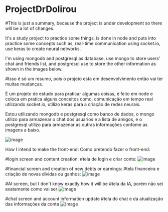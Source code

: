 # ProjectDrDolirou
#This is just a summary, because the project is under development so there will be a lot of changes.

It's a study project to practice some things,
is done in node and puts into practice some concepts such as,
real-time communication using socket.io,
use keras to create neural networks.

I'm using mongodb and postgresql as database,
use mongo to store users' chat and friends list,
and postgresql use to store the other information as shown in the images below.

#Isso é só um resumo, pois o projeto esta em desenvolvimento então vai ter muitas mudanças.

É um projeto de estudo para praticar algumas coisas, 
é feito em node e coloca em pratica alguns conceitos como, 
comunicação em tempo real utilizando socket.io, 
utilizo keras para a criação de redes neurais.  

Estou utilizando mongodb e postgresql como banco de dados, 
o mongo utilizo para armazenar o chat dos usuarios e a lista de amigos, 
e o postgresql utilizo  para armazenar as outras informações confome as imagens a baixo.


![image](https://user-images.githubusercontent.com/36746073/174398668-28ea6e51-2f93-4065-b0ff-1fb50e596d00.png)

How I intend to make the front-end:
Como pretendo fazer o front-end:

#login screen and content creation:
#tela de login e criar conts:
![image](https://user-images.githubusercontent.com/36746073/174398965-19c7a3ec-4065-43db-8c52-3e57ac1c3c7a.png)

#financial screen and creation of new debts or earnings:
#tela financeira e criação de novas dívidas ou ganhos:
![image](https://user-images.githubusercontent.com/36746073/174399105-0a714a97-e364-49e3-94bf-5b0b38fb0340.png)


#AI screen, but I don't know exactly how it will be
#tela da IA, porém não sei exatamente como vai ser
![image](https://user-images.githubusercontent.com/36746073/174399344-bcff7b53-e28a-4d7a-bafe-e61f042ee8e8.png)

#chat screen and account information update
#tela do chat e da atualização das informações da conta
![image](https://user-images.githubusercontent.com/36746073/174399485-08a9e08d-1e0c-4a15-bc2d-f52f720bc2b0.png)


